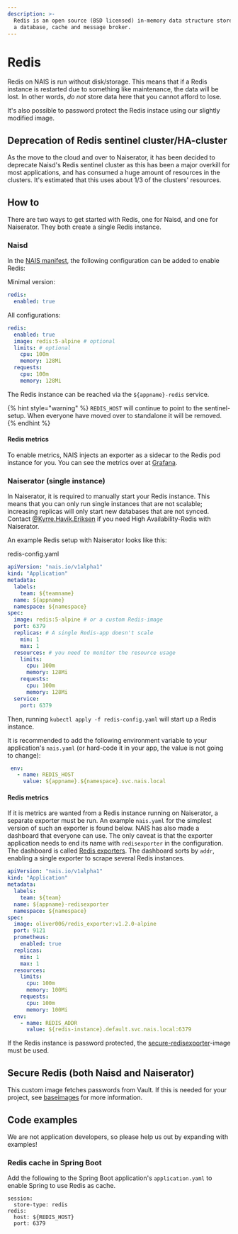 ```yaml
---
description: >-
  Redis is an open source (BSD licensed) in-memory data structure store used as
  a database, cache and message broker.
---
```


# Redis

Redis on NAIS is run without disk/storage. This means that if a Redis instance is restarted due to something like maintenance, the data will be lost. In other words, _do not_ store data here that you cannot afford to lose.

It's also possible to password protect the Redis instace using our slightly modified image.

## Deprecation of Redis sentinel cluster/HA-cluster

As the move to the cloud and over to Naiserator, it has been decided to deprecate Naisd's Redis sentinel cluster as this has been a major overkill for most applications, and has consumed a huge amount of resources in the clusters. It's estimated that this uses about 1/3 of the clusters' resources.

## How to

There are two ways to get started with Redis, one for Naisd, and one for Naiserator. They both create a single Redis instance.

### Naisd

In the [NAIS manifest](../nais-application/manifest.md), the following configuration can be added to enable Redis:

Minimal version:

```yaml
redis:
  enabled: true
```

All configurations:

```yaml
redis:
  enabled: true
  image: redis:5-alpine # optional
  limits: # optional
    cpu: 100m
    memory: 128Mi
  requests:
    cpu: 100m
    memory: 128Mi
```

The Redis instance can be reached via the `${appname}-redis` service.

{% hint style="warning" %}
`REDIS_HOST` will continue to point to the sentinel-setup. When everyone have moved over to standalone it will be removed.
{% endhint %}

#### Redis metrics

To enable metrics, NAIS injects an exporter as a sidecar to the Redis pod instance for you. You can see the metrics over at [Grafana](https://grafana.adeo.no/d/Jmg7MydWz).

### Naiserator \(single instance\)

In Naiserator, it is required to manually start your Redis instance. This means that you can only run single instances that are not scalable; increasing replicas will only start new databases that are not synced. Contact [@Kyrre.Havik.Eriksen](https://nav-it.slack.com/messages/D8QQ9ELK1) if you need High Availability-Redis with Naiserator.

An example Redis setup with Naiserator looks like this:

redis-config.yaml

```yaml
apiVersion: "nais.io/v1alpha1"
kind: "Application"
metadata:
  labels:
    team: ${teamname}
  name: ${appname}
  namespace: ${namespace}
spec:
  image: redis:5-alpine # or a custom Redis-image
  port: 6379
  replicas: # A single Redis-app doesn't scale
    min: 1
    max: 1
  resources: # you need to monitor the resource usage
    limits:
      cpu: 100m
      memory: 128Mi
    requests:
      cpu: 100m
      memory: 128Mi
  service:
    port: 6379
```

Then, running `kubectl apply -f redis-config.yaml` will start up a Redis instance.

It is recommended to add the following environment variable to your application's `nais.yaml` \(or hard-code it in your app, the value is not going to change\):

```yaml
 env:
   - name: REDIS_HOST
     value: ${appname}.${namespace}.svc.nais.local
```

#### Redis metrics

If it is metrics are wanted from a Redis instance running on Naiserator, a separate exporter must be run. An example `nais.yaml` for the simplest version of such an exporter is found below. NAIS has also made a dashboard that everyone can use. The only caveat is that the exporter application needs to end its name with `redisexporter` in the configuration. The dashboard is called [Redis exporters](https://grafana.adeo.no/d/L-Ktprrmz). The dashboard sorts by `addr`, enabling a single exporter to scrape several Redis instances.

```yaml
apiVersion: "nais.io/v1alpha1"
kind: "Application"
metadata:
  labels:
    team: ${team}
  name: ${appname}-redisexporter
  namespace: ${namespace}
spec:
  image: oliver006/redis_exporter:v1.2.0-alpine
  port: 9121
  prometheus:
    enabled: true
  replicas:
    min: 1
    max: 1
  resources:
    limits:
      cpu: 100m
      memory: 100Mi
    requests:
      cpu: 100m
      memory: 100Mi
  env:
    - name: REDIS_ADDR
      value: ${redis-instance}.default.svc.nais.local:6379
```

If the Redis instance is password protected, the [secure-redisexporter](https://github.com/navikt/baseimages/tree/master/redis/secure-redisexporter)-image must be used.

## Secure Redis \(both Naisd and Naiserator\)

This custom image fetches passwords from Vault. If this is needed for your project, see [baseimages](https://github.com/navikt/baseimages/tree/master/redis) for more information.

## Code examples

We are not application developers, so please help us out by expanding with examples!

### Redis cache in Spring Boot

Add the following to the Spring Boot application's `application.yaml` to enable Spring to use Redis as cache.

```text
session:
  store-type: redis
redis:
  host: ${REDIS_HOST}
  port: 6379
```

